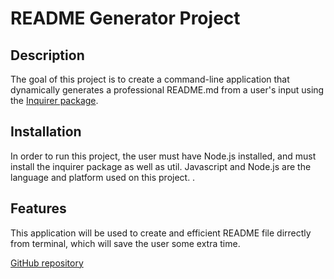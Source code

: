 # README Generator Project

## Description 
The goal of this project is to create a command-line application that dynamically generates a professional README.md from a user's input using the [Inquirer package](https://www.npmjs.com/package/inquirer).

## Installation
In order to run this project, the user must have Node.js installed,  and must install the inquirer package as well as util. Javascript and Node.js are the language and platform used on this project. .

## Features
This application will be used to create and efficient README file dirrectly from terminal, which will save the user some extra time. 

[GitHub repository](https://github.com/sean-akene/Good-README-file)

